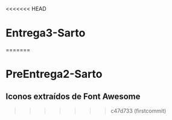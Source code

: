 <<<<<<< HEAD
# Entrega3-Sarto
=======
# PreEntrega2-Sarto

## Iconos extraídos de Font Awesome
>>>>>>> c47d733 (firstcommit)
